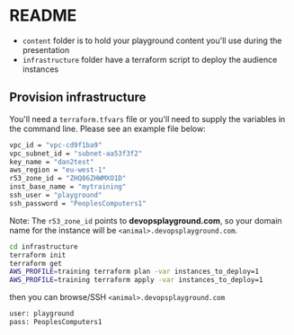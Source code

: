 # README

* `content` folder is to hold your playground content you'll use during the presentation
* `infrastructure` folder have a terraform script to deploy the audience instances

## Provision infrastructure

You'll need a `terraform.tfvars` file or you'll need to supply the variables in the command line. Please see an example file below:

```bash
vpc_id = "vpc-cd9f1ba9"
vpc_subnet_id = "subnet-aa53f3f2"
key_name = "dan2test"
aws_region = "eu-west-1"
r53_zone_id = "ZHQ86ZHWMXO1D"
inst_base_name = "mytraining"
ssh_user = "playground"
ssh_password = "PeoplesComputers1"
```

Note: The `r53_zone_id` points to **devopsplayground.com**, so your domain name for the instance will be `<animal>.devopsplayground.com`.  

```bash
cd infrastructure
terraform init
terraform get
AWS_PROFILE=training terraform plan -var instances_to_deploy=1
AWS_PROFILE=training terraform apply -var instances_to_deploy=1
```

then you can browse/SSH `<animal>.devopsplayground.com`

```bash
user: playground  
pass: PeoplesComputers1
```
